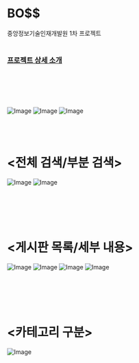 # BO$$
중앙정보기술인재개발원 1차 프로젝트
<br><br>


### [프로젝트 상세 소개](https://chambray-soap-b8c.notion.site/a22d323663474554a55e548f9f190e9a)

<br><br><br><br>

![Image](https://github.com/user-attachments/assets/2eeadc89-9478-4804-aa14-26639a6d024e)
![Image](https://github.com/user-attachments/assets/2031a6db-a55e-42a2-904b-c90a8660cccd)
![Image](https://github.com/user-attachments/assets/1a932e92-0c6a-4987-843d-7f36b2902ab0)
<br><br><br><br>


<h1><전체 검색/부분 검색></h1>
  
![Image](https://github.com/user-attachments/assets/bd33ee36-16d1-4398-b8cd-bd706c8ca9e5)
![Image](https://github.com/user-attachments/assets/2d429e04-1043-4d0b-9e65-f448d29b1319)

<br><br><br><br>
<h1><게시판 목록/세부 내용></h1>
  
![Image](https://github.com/user-attachments/assets/15c37a5c-4a12-4763-9d6e-a03b122a5b05)
![Image](https://github.com/user-attachments/assets/e41544c6-21d9-44bd-b2fb-073eeef37725)
![Image](https://github.com/user-attachments/assets/ed15ec09-4496-42ee-b837-0d365f226a23)
![Image](https://github.com/user-attachments/assets/a3b6b9e9-0869-4b9d-9b7d-315e5d3f51c5)

<br><br><br><br>
<h1><카테고리 구분></h1>
  
![Image](https://github.com/user-attachments/assets/c066df18-62ff-4904-b005-d005a6ecdb13)
